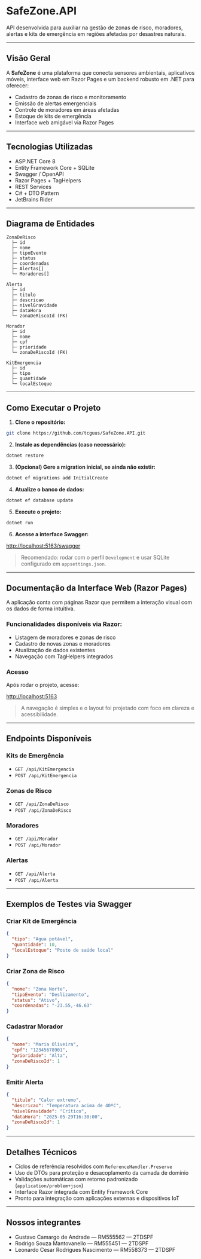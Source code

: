 # SafeZone.API

API desenvolvida para auxiliar na gestão de zonas de risco, moradores, alertas e kits de emergência em regiões afetadas por desastres naturais.

---

## Visão Geral

A **SafeZone** é uma plataforma que conecta sensores ambientais, aplicativos móveis, interface web em Razor Pages e um backend robusto em .NET para oferecer:

* Cadastro de zonas de risco e monitoramento
* Emissão de alertas emergenciais
* Controle de moradores em áreas afetadas
* Estoque de kits de emergência
* Interface web amigável via Razor Pages

---

## Tecnologias Utilizadas

* ASP.NET Core 8
* Entity Framework Core + SQLite
* Swagger / OpenAPI
* Razor Pages + TagHelpers
* REST Services
* C# + DTO Pattern
* JetBrains Rider

---

## Diagrama de Entidades

```
ZonaDeRisco
  ├─ id
  ├─ nome
  ├─ tipoEvento
  ├─ status
  ├─ coordenadas
  ├─ Alertas[]
  └─ Moradores[]

Alerta
  ├─ id
  ├─ titulo
  ├─ descricao
  ├─ nivelGravidade
  ├─ dataHora
  └─ zonaDeRiscoId (FK)

Morador
  ├─ id
  ├─ nome
  ├─ cpf
  ├─ prioridade
  └─ zonaDeRiscoId (FK)

KitEmergencia
  ├─ id
  ├─ tipo
  ├─ quantidade
  └─ localEstoque
```

---

## Como Executar o Projeto

1. **Clone o repositório:**

```bash
git clone https://github.com/tcguus/SafeZone.API.git
```

2. **Instale as dependências (caso necessário):**

```bash
dotnet restore
```

3. **(Opcional) Gere a migration inicial, se ainda não existir:**

```bash
dotnet ef migrations add InitialCreate
```

4. **Atualize o banco de dados:**

```bash
dotnet ef database update
```

5. **Execute o projeto:**

```bash
dotnet run
```

6. **Acesse a interface Swagger:**

[http://localhost:5163/swagger](http://localhost:5163/swagger)

> Recomendado: rodar com o perfil `Development` e usar SQLite configurado em `appsettings.json`.

---

## Documentação da Interface Web (Razor Pages)

A aplicação conta com páginas Razor que permitem a interação visual com os dados de forma intuitiva.

### Funcionalidades disponíveis via Razor:

* Listagem de moradores e zonas de risco
* Cadastro de novas zonas e moradores
* Atualização de dados existentes
* Navegação com TagHelpers integrados

### Acesso

Após rodar o projeto, acesse:

[http://localhost:5163](http://localhost:5163)

> A navegação é simples e o layout foi projetado com foco em clareza e acessibilidade.

---

## Endpoints Disponíveis

### Kits de Emergência

* `GET /api/KitEmergencia`
* `POST /api/KitEmergencia`

### Zonas de Risco

* `GET /api/ZonaDeRisco`
* `POST /api/ZonaDeRisco`

### Moradores

* `GET /api/Morador`
* `POST /api/Morador`

### Alertas

* `GET /api/Alerta`
* `POST /api/Alerta`

---

## Exemplos de Testes via Swagger

### Criar Kit de Emergência

```json
{
  "tipo": "Agua potável",
  "quantidade": 10,
  "localEstoque": "Posto de saúde local"
}
```

### Criar Zona de Risco

```json
{
  "nome": "Zona Norte",
  "tipoEvento": "Deslizamento",
  "status": "Ativo",
  "coordenadas": "-23.55,-46.63"
}
```

### Cadastrar Morador

```json
{
  "nome": "Maria Oliveira",
  "cpf": "12345678901",
  "prioridade": "Alta",
  "zonaDeRiscoId": 1
}
```

### Emitir Alerta

```json
{
  "titulo": "Calor extremo",
  "descricao": "Temperatura acima de 40ºC",
  "nivelGravidade": "Crítico",
  "dataHora": "2025-05-29T16:30:00",
  "zonaDeRiscoId": 1
}
```

---

## Detalhes Técnicos

* Ciclos de referência resolvidos com `ReferenceHandler.Preserve`
* Uso de DTOs para proteção e desacoplamento da camada de domínio
* Validações automáticas com retorno padronizado (`application/problem+json`)
* Interface Razor integrada com Entity Framework Core
* Pronto para integração com aplicações externas e dispositivos IoT

---

## Nossos integrantes

* Gustavo Camargo de Andrade — RM555562 — 2TDSPF
* Rodrigo Souza Mantovanello — RM555451 — 2TDSPF
* Leonardo Cesar Rodrigues Nascimento — RM558373 — 2TDSPF
